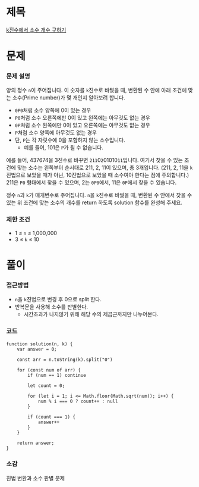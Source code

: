 # 제목

[k진수에서 소수 개수 구하기](https://school.programmers.co.kr/learn/courses/30/lessons/92335)

# 문제

### 문제 설명

양의 정수 `n`이 주어집니다. 이 숫자를 `k`진수로 바꿨을 때, 변환된 수 안에 아래 조건에 맞는 소수(Prime number)가 몇 개인지 알아보려 합니다.

- `0P0`처럼 소수 양쪽에 0이 있는 경우
- `P0`처럼 소수 오른쪽에만 0이 있고 왼쪽에는 아무것도 없는 경우
- `0P`처럼 소수 왼쪽에만 0이 있고 오른쪽에는 아무것도 없는 경우
- `P`처럼 소수 양쪽에 아무것도 없는 경우
- 단, `P`는 각 자릿수에 0을 포함하지 않는 소수입니다.
  - 예를 들어, 101은 `P`가 될 수 없습니다.

예를 들어, 437674을 3진수로 바꾸면 `211`0`2`01010`11`입니다. 여기서 찾을 수 있는 조건에 맞는 소수는 왼쪽부터 순서대로 211, 2, 11이 있으며, 총 3개입니다. (211, 2, 11을 `k`진법으로 보았을 때가 아닌, 10진법으로 보았을 때 소수여야 한다는 점에 주의합니다.) 211은 `P0` 형태에서 찾을 수 있으며, 2는 `0P0`에서, 11은 `0P`에서 찾을 수 있습니다.

정수 `n`과 `k`가 매개변수로 주어집니다. `n`을 `k`진수로 바꿨을 때, 변환된 수 안에서 찾을 수 있는 위 조건에 맞는 소수의 개수를 return 하도록 solution 함수를 완성해 주세요.

### 제한 조건

- 1 ≤ `n` ≤ 1,000,000
- 3 ≤ `k` ≤ 10

# 풀이

### 접근방법

- `n`을 `k`진법으로 변경 후 0으로 split 한다.
- 반복문을 사용해 소수를 판별한다.
  - 시간초과가 나지않기 위해 해당 수의 제곱근까지만 나누어본다.

### 코드

```
function solution(n, k) {
    var answer = 0;

    const arr = n.toString(k).split("0")

    for (const num of arr) {
        if (num == 1) continue

        let count = 0;

        for (let i = 1; i <= Math.floor(Math.sqrt(num)); i++) {
            num % i === 0 ? count++ : null
        }

        if (count === 1) {
            answer++
        }
    }

    return answer;
}
```

### 소감

진법 변환과 소수 판별 문제
